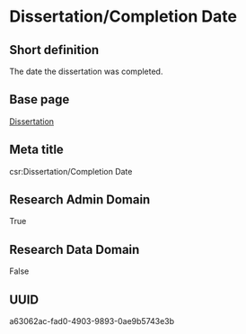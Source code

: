 # Dissertation/Completion Date
## Short definition
The date the dissertation was completed.
## Base page
[Dissertation](../../Objects/Dissertation.md)
## Meta title
csr:Dissertation/Completion Date
## Research Admin Domain
True
## Research Data Domain
False
## UUID
a63062ac-fad0-4903-9893-0ae9b5743e3b
